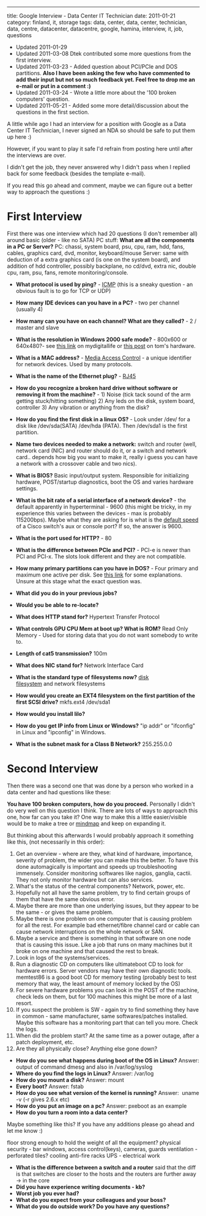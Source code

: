 ---
title: Google Interview - Data Center IT Technician
date: 2011-01-21
category: finland, it, storage
tags: data, center, data, center, technician, data, centre, datacenter, datacentre, google, hamina, interview, it, job, questions

- Updated 2011-01-29
- Updated 2011-03-08 Dtek contributed some more questions from the first interview.
- Updated 2011-03-23 - Added question about PCI/PCIe and DOS partitions. **Also I have been asking the few who have commented to add their input but not so much feedback yet. Feel free to drop me an e-mail or put in a comment :)**
- Updated 2011-03-24 - Wrote a little more about the '100 broken computers' question.
- Updated 2011-05-21 - Added some more detail/discussion about the questions in the first section.

A little while ago I had an interview for a position with Google as a Data Center IT Technician, I never signed an NDA so should be safe to put them up here :)

However, if you want to play it safe I'd refrain from posting here until after the interviews are over.

I didn't get the job, they never answered why I didn't pass when I replied back for some feedback (besides the template e-mail).

If you read this go ahead and comment, maybe we can figure out a better way to approach the questions :)

# First Interview

First there was one interview which had 20 questions (I don't remember all) around basic (older - like no SATA) PC stuff: **What are all the components in a PC or Server?** PC: chassi, system board, psu, cpu, ram, hdd, fans, cables, graphics card, dvd, monitor, keyboard/mouse Server: same with deduction of a extra graphics card (is one on the system board), and addition of hdd controller, possibly backplane, no cd/dvd, extra nic, double cpu, ram, psu, fans, remote monitoring/console.

- **What protocol is used by ping?** \- [ICMP](http://en.wikipedia.org/wiki/Internet_Control_Message_Protocol "ICMP") (this is a sneaky question - an obvious fault is to go for TCP or UDP)
- **How many IDE devices can you have in a PC?** \- two per channel (usually 4)
- **How many can you have on each channel? What are they called?** \- 2 / master and slave
- **What is the resolution in Windows 2000 safe mode?** - 800x600 or 640x480?- see [this link](http://www.mydigitallife.info/2008/06/22/how-to-change-screen-resolution-and-display-colors-quality-in-safe-mode-of-windows/ "windows safe mode resolution") on mydigitallife or [this post](http://www.tomshardware.co.uk/forum/34809-35-screen-resolution-safe-mode "screen resolutino safe mode") on tom's hardware.
- **What is a MAC address?** - [Media Access Control](http://en.wikipedia.org/wiki/MAC_address "wikipedia link") - a unique identifier for network devices. Used by many protocols.
- **What is the name of the Ethernet plug?** - [RJ45](http://en.wikipedia.org/wiki/RJ45 "RJ45 on wikipedia")
- **How do you recognize a broken hard drive without software or removing it from the machine?** - 1) Noise (tick tack sound of the arm getting stuck/hitting something) 2) Any leds on the disk, system board, controller 3) Any vibration or anything from the disk?
- **How do you find the first disk in a linux OS?** - Look under /dev/ for a disk like /dev/sda(SATA) /dev/hda (PATA). Then /dev/sda1 is the first partition.
- **Name two devices needed to make a network:** switch and router (well, network card (NIC) and router should do it, or a switch and network card.. depends how big you want to make it, really i guess you can have a network with a crossover cable and two nics).
- **What is BIOS?** Basic input/output system. Responsible for initializing hardware, POST/startup diagnostics, boot the OS and varies hardware settings.
- **What is the bit rate of a serial interface of a network device?** \- the default apparently in hyperterminal - 9600 (this might be tricky, in my experience this varies between the devices - max is probably 115200bps). Maybe what they are asking for is what is the [default speed](http://www.cisco.com/en/US/products/hw/switches/ps700/products_tech_note09186a008010ff7a.shtml#connecttermtocat "cisco catalyst console port") of a Cisco switch's aux or console port? If so, the answer is 9600.
- **What is the port used for HTTP?** - 80
- **What is the difference between PCIe and PCI?** \- PCI-e is newer than PCI and PCI-x. The slots look different and they are not compatible.
- **How many primary partitions can you have in DOS?** - Four primary and maximum one active per disk. See [this link](http://www.pcguide.com/ref/hdd/file/structPartitions-c.html "dos partitions") for some explanations. Unsure at this stage what the exact question was.
- **What did you do in your previous jobs?**
- **Would you be able to re-locate?**

- **What does HTTP stand for?** Hypertext Transfer Protocol
- **What controls GPU CPU Mem at boot up? What is ROM?** Read Only Memory - Used for storing data that you do not want somebody to write to.

- **Length of cat5 transmission?** 100m
- **What does NIC stand for?** Network Interface Card

- **What is the standard type of filesystems now?** [disk filesystem](http://en.wikipedia.org/wiki/Filesystem#Types_of_file_systems) and network filesystems
- **How would you create an EXT4 filesystem on the first partition of the first SCSI drive?** mkfs.ext4 /dev/sda1
- **How would you install lilo?**
- **How do you get IP info from Linux or Windows?** "ip addr" or "ifconfig" in Linux and "ipconfig" in Windows.
- **What is the subnet mask for a Class B Network?** 255.255.0.0

# Second Interview

Then there was a second one that was done by a person who worked in a data center and had questions like these:

**You have 100 broken computers, how do you proceed.** Personally I didn't do very well on this question I think. There are lots of ways to approach this one, how far can you take it? One way to make this a little easier/visible would be to make a tree or [mindmap](http://en.wikipedia.org/wiki/Mind_map "mindmap on wikipedia") and keep on expanding it.

But thinking about this afterwards I would probably approach it something like this, (not necessarily in this order):

1. Get an overview - where are they, what kind of hardware, importance, severity of problem, the wider you can make this the better. To have this done automagically is important and speeds up troubleshooting immensely. Consider monitoring softwares like nagios, ganglia, cactii. They not only monitor hardware but can also services.
2. What's the status of the central components? Network, power, etc.
3. Hopefully not all have the same problem, try to find certain groups of them that have the same obvious error.
4. Maybe there are more than one underlying issues, but they appear to be the same - or gives the same problem.
5. Maybe there is one problem on one computer that is causing problem for all the rest. For example bad ethernet/fibre channel card or cable can cause network interruptions on the whole network or SAN.
6. Maybe a service and there is something in that software on one node that is causing this issue. Like a job that runs on many machines but it broke on one machine and that caused the rest to break.
7. Look in logs of the systems/services.
8. Run a diagnostic CD on computers like ultimateboot CD to look for hardware errors. Server vendors may have their own diagnostic tools. memtest86 is a good boot CD for memory testing (probably best to test memory that way, the least amount of memory locked by the OS)
9. For severe hardware problems you can look in the POST of the machine, check leds on them, but for 100 machines this might be more of a last resort.
10. If you suspect the problem is SW - again try to find something they have in common - same manufacturer, same softwares/patches installed. Maybe this software has a monitoring part that can tell you more. Check the logs.
11. When did the problem start? At the same time as a power outage, after a patch deployment, etc.
12. Are they all physically close? Anything else gone down?

- **How do you see what happens during boot of the OS in Linux?** Answer: output of command dmesg and also in /var/log/syslog
- **Where do you find the logs in Linux?** Answer: /var/log
- **How do you mount a disk?** Answer: mount
- **Every boot?** Answer: fstab
- **How do you see what version of the kernel is running?** Answer:  uname -v (-r gives 2.6.x etc)
- **How do you put an image on a pc?** Answer: pxeboot as an example
- **How do you turn a room into a data center?**

Maybe something like this? If you have any additions please go ahead and let me know :)

floor strong enough to hold the weight of all the equipment? physical security - bar windows, access control(keys), cameras, guards ventilation - perforated tiles? cooling anti-fire racks UPS - electrical work

- **What is the difference between a switch and a router** said that the diff is that switches are closer to the hosts and the routers are further away -> in the core
- **Did you have experience writing documents - kb?**
- **Worst job you ever had?**
- **What do you expect from your colleagues and your boss?**
- **What do you do outside work? Do you have any questions?**
